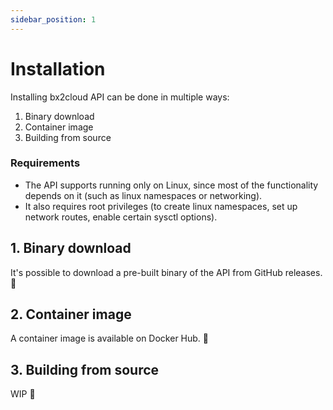 ```yaml
---
sidebar_position: 1
---
```


# Installation

Installing bx2cloud API can be done in multiple ways:

1. Binary download
2. Container image
3. Building from source

### Requirements

- The API supports running only on Linux, since most of the functionality depends on it (such as linux namespaces or networking).
- It also requires root privileges (to create linux namespaces, set up network routes, enable certain sysctl options).

## 1. Binary download

It's possible to download a pre-built binary of the API from GitHub releases. 🚧

## 2. Container image

A container image is available on Docker Hub. 🚧

## 3. Building from source

WIP 🚧